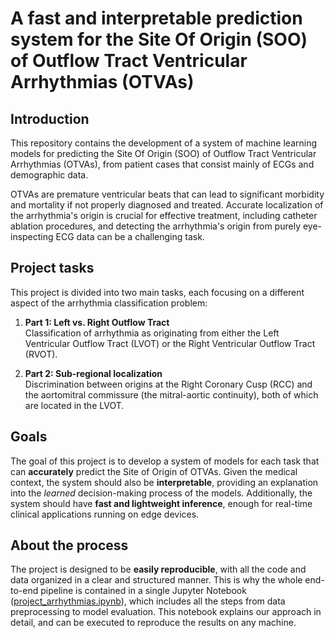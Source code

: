 # A fast and interpretable prediction system for the Site Of Origin (SOO) of Outflow Tract Ventricular Arrhythmias (OTVAs)

## Introduction

This repository contains the development of a system of machine learning models for predicting the Site Of Origin (SOO) of Outflow Tract Ventricular Arrhythmias (OTVAs), from patient cases that consist mainly of ECGs and demographic data.

OTVAs are premature ventricular beats that can lead to significant morbidity and mortality if not properly diagnosed and treated. Accurate localization of the arrhythmia's origin is crucial for effective treatment, including catheter ablation procedures, and detecting the arrhythmia's origin from purely eye-inspecting ECG data can be a challenging task.

## Project tasks

This project is divided into two main tasks, each focusing on a different aspect of the arrhythmia classification problem:

1. **Part 1: Left vs. Right Outflow Tract**  
   Classification of arrhythmia as originating from either the Left Ventricular Outflow Tract (LVOT) or the Right Ventricular Outflow Tract (RVOT).

2. **Part 2: Sub-regional localization**  
   Discrimination between origins at the Right Coronary Cusp (RCC) and the aortomitral commissure (the mitral-aortic continuity), both of which are located in the LVOT.

## Goals

The goal of this project is to develop a system of models for each task that can **accurately** predict the Site of Origin of OTVAs. Given the medical context, the system should also be **interpretable**, providing an explanation into the *learned* decision-making process of the models. Additionally, the system should have **fast and lightweight inference**, enough for real-time clinical applications running on edge devices.

## About the process

The project is designed to be **easily reproducible**, with all the code and data organized in a clear and structured manner. This is why the whole end-to-end pipeline is contained in a single Jupyter Notebook ([project_arrhythmias.ipynb](project_arrhythmias.ipynb)), which includes all the steps from data preprocessing to model evaluation. This notebook explains our approach in detail, and can be executed to reproduce the results on any machine.
